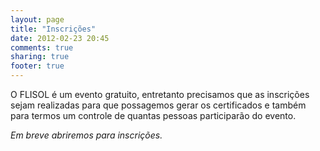 ```yaml
---
layout: page
title: "Inscrições"
date: 2012-02-23 20:45
comments: true
sharing: true
footer: true
---
```


O FLISOL é um evento gratuito, entretanto precisamos que as inscrições sejam realizadas para que possagemos gerar os certificados e também para termos um controle de quantas pessoas participarão do evento.

_Em breve abriremos para inscrições._
